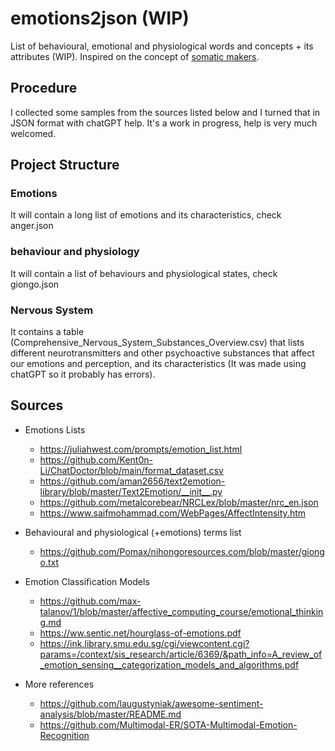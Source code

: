 # emotions2json (WIP)

List of behavioural, emotional and physiological words and concepts + its attributes (WIP). Inspired on the concept of [somatic makers](https://en.wikipedia.org/wiki/Somatic_marker_hypothesis).

## Procedure

I collected some samples from the sources listed below and I turned that in JSON format with chatGPT help. It's a work in progress, help is very much welcomed.

## Project Structure

### Emotions

It will contain a long list of emotions and its characteristics, check anger.json

### behaviour and physiology

It will contain a list of behaviours and physiological states, check giongo.json

### Nervous System

It contains a table (Comprehensive_Nervous_System_Substances_Overview.csv) that lists different neurotransmitters and other psychoactive substances that affect our emotions and perception, and its characteristics (It was made using chatGPT so it probably has errors).

## Sources

- Emotions Lists
    - https://juliahwest.com/prompts/emotion_list.html 
    - https://github.com/Kent0n-Li/ChatDoctor/blob/main/format_dataset.csv 
    - https://github.com/aman2656/text2emotion-library/blob/master/Text2Emotion/__init__.py 
    - https://github.com/metalcorebear/NRCLex/blob/master/nrc_en.json 
    - https://www.saifmohammad.com/WebPages/AffectIntensity.htm 

- Behavioural and physiological (+emotions) terms list
    - https://github.com/Pomax/nihongoresources.com/blob/master/giongo.txt 

- Emotion Classification Models
    - https://github.com/max-talanov/1/blob/master/affective_computing_course/emotional_thinking.md 
    - https://ww.sentic.net/hourglass-of-emotions.pdf 
    - https://ink.library.smu.edu.sg/cgi/viewcontent.cgi?params=/context/sis_research/article/6369/&path_info=A_review_of_emotion_sensing__categorization_models_and_algorithms.pdf 

- More references
    - https://github.com/laugustyniak/awesome-sentiment-analysis/blob/master/README.md 
    - https://github.com/Multimodal-ER/SOTA-Multimodal-Emotion-Recognition 
